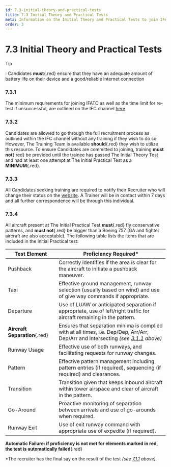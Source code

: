 ```yaml
---
id: 7.3-initial-theory-and-practical-tests
title: 7.3 Initial Theory and Practical Tests
meta: Information on the Initial Theory and Practical Tests to join IFATC.
order: 3
---
```


# 7.3  Initial Theory and Practical Tests



Tip

: Candidates **must**{.red} ensure that they have an adequate amount of battery life on their device and a good/reliable internet connection



### 7.3.1    

The minimum requirements for joining IFATC as well as the time limit for re-test if unsuccessful, are outlined on the IFC channel [here](https://community.infiniteflight.com/t/infinite-flight-atc-recruiting/462983).

 

### 7.3.2    

Candidates are allowed to go through the full recruitment process as outlined within the IFC channel without any training if they wish to do so. However, The Training Team is available **should**{.red} they wish to utilize this resource. To ensure Candidates are committed to joining, training **must not**{.red} be provided until the trainee has passed The Initial Theory Test and had at least one attempt at The Initial Practical Test as a **MINIMUM**{.red}.



### 7.3.3    

All Candidates seeking training are required to notify their Recruiter who will change their status on the [website](https://www.if-atc.com). A Trainer will be in contact within 7 days and all further correspondence will be through this individual.

 

### 7.3.4    

All aircraft present at The Initial Practical Test **must**{.red} fly conservative patterns, and **must not**{.red} be bigger than a Boeing 757 (GA and fighter aircraft are also acceptable). The following table lists the items that are included in the Initial Practical test:

 

| Test Element                  | Proficiency Required*                                        |
| ----------------------------- | ------------------------------------------------------------ |
| Pushback                      | Correctly identifies if the area is clear for  the aircraft to initiate a pushback maneuver. |
| Taxi                          | Effective ground management, runway selection  (usually based on wind) and use of give way commands if appropriate. |
| Departure                     | Use of LUAW or anticipated separation if  appropriate, use of left/right traffic for aircraft remaining in the pattern. |
| **Aircraft Separation**{.red} | Ensures that separation minima is complied with at all times, i.e. Dep/Dep, Arr/Arr, Dep/Arr and Intersecting *(see [3.1.1](/guide/atc-manual/3.-tower/3.1-separation#3.1.1) above)* |
| Runway  Usage                 | Effective use of both runways, and  facilitating requests for runway changes. |
| Pattern                       | Effective pattern management including  pattern entries (if required), sequencing (if required) and clearances. |
| Transition                    | Transition given that keeps inbound aircraft  within tower airspace and clear of aircraft in the pattern. |
| Go-Around                     | Proactive monitoring of separation between arrivals  and use of go-arounds when required. |
| Runway  Exit                  | Use of exit runway command with appropriate  use of expedite (if required). |

**Automatic Failure: if proficiency is not met for elements marked in red, the test is automatically failed**{.red}

*The recruiter has the final say on the result of the test *(see [7.1.1](/guide/atc-manual/7.-recruitment-and-training/7.1-overview#7.1.1) above).*